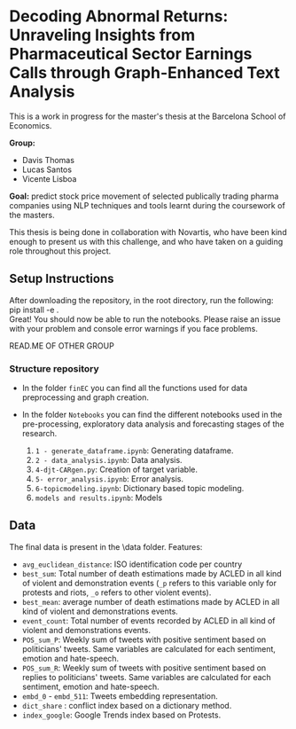 # Decoding Abnormal Returns: Unraveling Insights from Pharmaceutical Sector Earnings Calls through Graph-Enhanced Text Analysis

This is a work in progress for the master's thesis at the Barcelona School of Economics.

**Group:**

- Davis Thomas
- Lucas Santos
- Vicente Lisboa


**Goal:** predict stock price movement of selected publically trading pharma companies using NLP techniques and tools learnt during the coursework of the masters.

This thesis is being done in collaboration with Novartis, who have been kind enough to present us with this challenge, and who have taken on a guiding role throughout this project.



## Setup Instructions

After downloading the repository, in the root directory, run the following: \
pip install -e . \
Great! You should now be able to run the notebooks. Please raise an issue with your problem and console error warnings if you face problems.


READ.ME OF OTHER GROUP
### Structure repository

- In the folder `finEC` you can find all the functions used for data preprocessing and graph creation.
- In the folder `Notebooks` you can find the different notebooks used in the pre-processing, exploratory data analysis and forecasting stages of the research.

   1. `1 - generate_dataframe.ipynb`: Generating dataframe.
   2. `2 - data_analysis.ipynb`: Data analysis.
   3. `4-djt-CARgen.py`: Creation of target variable.
   4. `5- error_analysis.ipynb`: Error analysis.
   5. `6-topicmodeling.ipynb`: Dictionary based topic modeling.
   6. `models and results.ipynb`: Models
   



## Data 


The final data is present in the \data folder.
Features:
- `avg_euclidean_distance`: ISO identification code per country
- `best_sum`: Total number of death estimations made by ACLED in all kind of violent and demonstration events (`_p` refers to this variable only for protests and riots, `_o` refers to other violent events).
- `best_mean`: average number of death estimations made by ACLED in all kind of violent and demonstrations events.
- `event_count`: Total number of events recorded by ACLED in all kind of violent and demonstrations events.
- `POS_sum_P`: Weekly sum of tweets with positive sentiment based on politicians' tweets. Same variables are calculated for each sentiment, emotion and hate-speech. 
- `POS_sum_R`: Weekly sum of tweets with positive sentiment based on replies to politicians' tweets. Same variables are calculated for each sentiment, emotion and hate-speech. 
- `embd_0` - `embd_511`: Tweets embedding representation.
- `dict_share` : conflict index based on a dictionary method.
- `index_google`: Google Trends index based on Protests.

